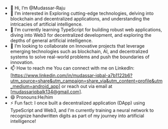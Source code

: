 - 👋 Hi, I’m @Mudassar-Raju
- 👀 I’m interested in Exploring cutting-edge technologies, delving into blockchain and decentralized applications, and understanding the intricacies of artificial intelligence.
- 🌱 I’m currently learning TypeScript for building robust web applications, diving into Web3 for decentralized development, and exploring the depths of general artificial intelligence.
- 💞️ I’m looking to collaborate on Innovative projects that leverage emerging technologies such as blockchain, AI, and decentralized systems to solve real-world problems and push the boundaries of innovation.
- 📫 How to reach me You can connect with me on LinkedIn: [https://www.linkedin.com/in/mudassar-iqbal-a7b1122b6?utm_source=share&utm_campaign=share_via&utm_content=profile&utm_medium=android_app] or reach out via email at [mudassariqbalk134@gmail.com].
- 😄 Pronouns:He/him
- ⚡ Fun fact:  I once built a decentralized application (DApp) using TypeScript and Web3, and I'm currently training a neural network to recognize handwritten digits as part of my journey into artificial intelligence!

<!---
Mudassar-Raju/Mudassar-Raju is a ✨ special ✨ repository because its `README.md` (this file) appears on your GitHub profile.
You can click the Preview link to take a look at your changes.
--->
